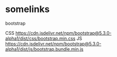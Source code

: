 # somelinks
<link rel="preconnect" href="https://fonts.googleapis.com">
<link rel="preconnect" href="https://fonts.gstatic.com" crossorigin>
<link href="https://fonts.googleapis.com/css2?family=Aboreto&family=Acme&family=Inter:wght@100;200;300;400;500;600;700;800;900&family=Josefin+Sans:ital,wght@1,500;1,700&family=Montserrat:ital,wght@0,100;0,200;0,300;0,400;0,500;0,600;0,700;0,800;0,900;1,100;1,200;1,300;1,400;1,500;1,600;1,700;1,800;1,900&family=Oswald:wght@700&family=Pacifico&family=Permanent+Marker&family=Poppins:wght@700&family=Rubik+Glitch&family=Ubuntu+Condensed&family=Ubuntu:wght@500&family=Work+Sans:ital,wght@0,100;0,200;0,300;0,400;0,500;0,600;0,700;0,800;0,900;1,100;1,200;1,300;1,400;1,500;1,600;1,700;1,800;1,900&display=swap" rel="stylesheet">


bootstrap

CSS	https://cdn.jsdelivr.net/npm/bootstrap@5.3.0-alpha1/dist/css/bootstrap.min.css
JS	https://cdn.jsdelivr.net/npm/bootstrap@5.3.0-alpha1/dist/js/bootstrap.bundle.min.js
